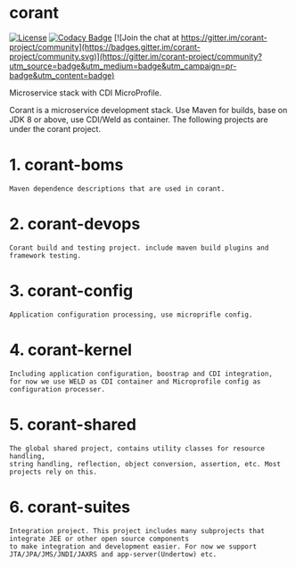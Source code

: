# corant

[![License](https://img.shields.io/:license-Apache2-blue.svg)](http://www.apache.org/licenses/LICENSE-2.0)
[![Codacy Badge](https://api.codacy.com/project/badge/Grade/20220b8b4baf4a93a0a868ec80d1468c)](https://app.codacy.com/app/finesoft/corant?utm_source=github.com&utm_medium=referral&utm_content=finesoft/corant&utm_campaign=Badge_Grade_Dashboard) [![Join the chat at https://gitter.im/corant-project/community](https://badges.gitter.im/corant-project/community.svg)](https://gitter.im/corant-project/community?utm_source=badge&utm_medium=badge&utm_campaign=pr-badge&utm_content=badge)

Microservice stack with CDI MicroProfile.

Corant is a microservice development stack. Use Maven for builds, base on JDK 8 or above, use CDI/Weld as container.
The following projects are under the corant project.

# 1. corant-boms 
    Maven dependence descriptions that are used in corant.
# 2. corant-devops 
    Corant build and testing project. include maven build plugins and framework testing.
# 3. corant-config 
    Application configuration processing, use microprifle config.
# 4. corant-kernel 
    Including application configuration, boostrap and CDI integration, 
    for now we use WELD as CDI container and Microprofile config as configuration processer.
# 5. corant-shared 
    The global shared project, contains utility classes for resource handling, 
    string handling, reflection, object conversion, assertion, etc. Most projects rely on this.
# 6. corant-suites 
    Integration project. This project includes many subprojects that integrate JEE or other open source components
    to make integration and development easier. For now we support JTA/JPA/JMS/JNDI/JAXRS and app-server(Undertow) etc.


